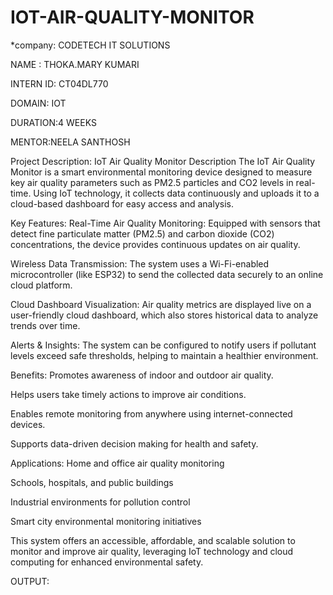 # IOT-AIR-QUALITY-MONITOR
*company: CODETECH IT SOLUTIONS

NAME : THOKA.MARY KUMARI

INTERN ID: CT04DL770

DOMAIN: IOT

DURATION:4 WEEKS

MENTOR:NEELA SANTHOSH

Project Description:
IoT Air Quality Monitor Description
The IoT Air Quality Monitor is a smart environmental monitoring device designed to measure key air quality parameters such as PM2.5 particles and CO2 levels in real-time. Using IoT technology, it collects data continuously and uploads it to a cloud-based dashboard for easy access and analysis.

Key Features:
Real-Time Air Quality Monitoring:
Equipped with sensors that detect fine particulate matter (PM2.5) and carbon dioxide (CO2) concentrations, the device provides continuous updates on air quality.

Wireless Data Transmission:
The system uses a Wi-Fi-enabled microcontroller (like ESP32) to send the collected data securely to an online cloud platform.

Cloud Dashboard Visualization:
Air quality metrics are displayed live on a user-friendly cloud dashboard, which also stores historical data to analyze trends over time.

Alerts & Insights:
The system can be configured to notify users if pollutant levels exceed safe thresholds, helping to maintain a healthier environment.

Benefits:
Promotes awareness of indoor and outdoor air quality.

Helps users take timely actions to improve air conditions.

Enables remote monitoring from anywhere using internet-connected devices.

Supports data-driven decision making for health and safety.

Applications:
Home and office air quality monitoring

Schools, hospitals, and public buildings

Industrial environments for pollution control

Smart city environmental monitoring initiatives

This system offers an accessible, affordable, and scalable solution to monitor and improve air quality, leveraging IoT technology and cloud computing for enhanced environmental safety.

OUTPUT:

